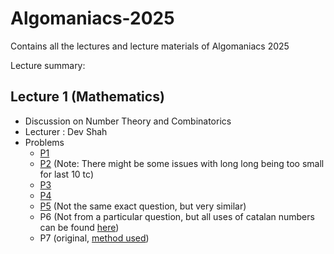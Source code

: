 # Algomaniacs-2025
Contains all the lectures and lecture materials of Algomaniacs 2025

Lecture summary:

## Lecture 1 (Mathematics) 
  * Discussion on Number Theory and Combinatorics
  * Lecturer : Dev Shah
  * Problems
     - [P1](https://www.spoj.com/problems/VECTAR8/)      
     - [P2](https://www.hackerrank.com/contests/projecteuler/challenges/euler134/problem) (Note: There might be some issues with long long being too small for last 10 tc)      
     - [P3](https://codeforces.com/problemset/problem/1717/E)
     - [P4](http://acm.hdu.edu.cn/showproblem.php?pid=4135)
     - [P5](http://acm.hdu.edu.cn/showproblem.php?pid=6397) (Not the same exact question, but very similar)
     - P6 (Not from a particular question, but all uses of catalan numbers can be found [here](https://usaco.guide/adv/catalan?lang=cpp))
     - P7 (original, [method used](https://cp-algorithms.com/num_methods/roots_newton.html))
